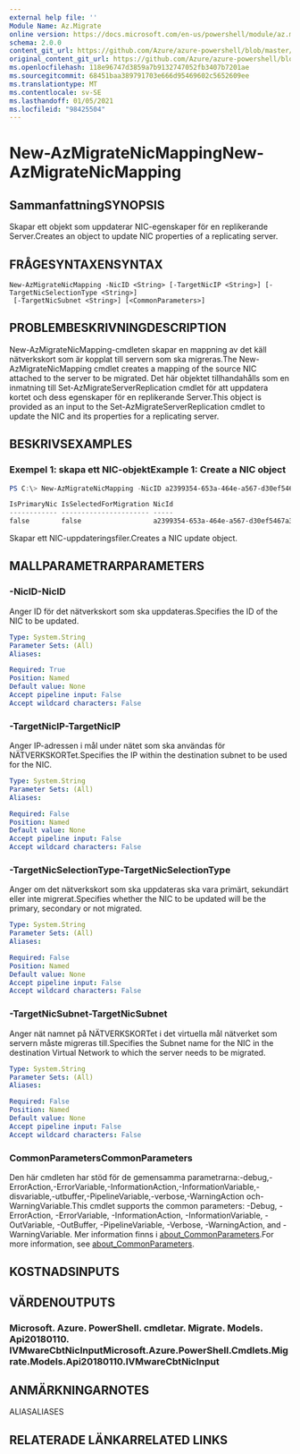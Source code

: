 ```yaml
---
external help file: ''
Module Name: Az.Migrate
online version: https://docs.microsoft.com/en-us/powershell/module/az.migrate/new-azmigratenicmapping
schema: 2.0.0
content_git_url: https://github.com/Azure/azure-powershell/blob/master/src/Migrate/help/New-AzMigrateNicMapping.md
original_content_git_url: https://github.com/Azure/azure-powershell/blob/master/src/Migrate/help/New-AzMigrateNicMapping.md
ms.openlocfilehash: 118e96747d3859a7b9132747052fb3407b7201ae
ms.sourcegitcommit: 68451baa389791703e666d95469602c5652609ee
ms.translationtype: MT
ms.contentlocale: sv-SE
ms.lasthandoff: 01/05/2021
ms.locfileid: "98425504"
---
```

# <span data-ttu-id="1f931-101">New-AzMigrateNicMapping</span><span class="sxs-lookup"><span data-stu-id="1f931-101">New-AzMigrateNicMapping</span></span>

## <span data-ttu-id="1f931-102">Sammanfattning</span><span class="sxs-lookup"><span data-stu-id="1f931-102">SYNOPSIS</span></span>
<span data-ttu-id="1f931-103">Skapar ett objekt som uppdaterar NIC-egenskaper för en replikerande Server.</span><span class="sxs-lookup"><span data-stu-id="1f931-103">Creates an object to update NIC properties of a replicating server.</span></span>

## <span data-ttu-id="1f931-104">FRÅGESYNTAXEN</span><span class="sxs-lookup"><span data-stu-id="1f931-104">SYNTAX</span></span>

```
New-AzMigrateNicMapping -NicID <String> [-TargetNicIP <String>] [-TargetNicSelectionType <String>]
 [-TargetNicSubnet <String>] [<CommonParameters>]
```

## <span data-ttu-id="1f931-105">PROBLEMBESKRIVNING</span><span class="sxs-lookup"><span data-stu-id="1f931-105">DESCRIPTION</span></span>
<span data-ttu-id="1f931-106">New-AzMigrateNicMapping-cmdleten skapar en mappning av det käll nätverkskort som är kopplat till servern som ska migreras.</span><span class="sxs-lookup"><span data-stu-id="1f931-106">The New-AzMigrateNicMapping cmdlet creates a mapping of the source NIC attached to the server to be migrated.</span></span>
<span data-ttu-id="1f931-107">Det här objektet tillhandahålls som en inmatning till Set-AzMigrateServerReplication cmdlet för att uppdatera kortet och dess egenskaper för en replikerande Server.</span><span class="sxs-lookup"><span data-stu-id="1f931-107">This object is provided as an input to the Set-AzMigrateServerReplication cmdlet to update the NIC and its properties for a replicating server.</span></span>

## <span data-ttu-id="1f931-108">BESKRIVS</span><span class="sxs-lookup"><span data-stu-id="1f931-108">EXAMPLES</span></span>

### <span data-ttu-id="1f931-109">Exempel 1: skapa ett NIC-objekt</span><span class="sxs-lookup"><span data-stu-id="1f931-109">Example 1: Create a NIC object</span></span>
```powershell
PS C:\> New-AzMigrateNicMapping -NicID a2399354-653a-464e-a567-d30ef5467a31 -TargetNicSelectionType primary -TargetNicIP "172.17.1.17"

IsPrimaryNic IsSelectedForMigration NicId                                TargetStaticIPAddress TargetSubnetName
------------ ---------------------- -----                                --------------------- ----------------
false        false                  a2399354-653a-464e-a567-d30ef5467a31
```

<span data-ttu-id="1f931-110">Skapar ett NIC-uppdateringsfiler.</span><span class="sxs-lookup"><span data-stu-id="1f931-110">Creates a NIC update object.</span></span>

## <span data-ttu-id="1f931-111">MALLPARAMETRAR</span><span class="sxs-lookup"><span data-stu-id="1f931-111">PARAMETERS</span></span>

### <span data-ttu-id="1f931-112">-NicID</span><span class="sxs-lookup"><span data-stu-id="1f931-112">-NicID</span></span>
<span data-ttu-id="1f931-113">Anger ID för det nätverkskort som ska uppdateras.</span><span class="sxs-lookup"><span data-stu-id="1f931-113">Specifies the ID of the NIC to be updated.</span></span>

```yaml
Type: System.String
Parameter Sets: (All)
Aliases:

Required: True
Position: Named
Default value: None
Accept pipeline input: False
Accept wildcard characters: False
```

### <span data-ttu-id="1f931-114">-TargetNicIP</span><span class="sxs-lookup"><span data-stu-id="1f931-114">-TargetNicIP</span></span>
<span data-ttu-id="1f931-115">Anger IP-adressen i mål under nätet som ska användas för NÄTVERKSKORTet.</span><span class="sxs-lookup"><span data-stu-id="1f931-115">Specifies the IP within the destination subnet to be used for the NIC.</span></span>

```yaml
Type: System.String
Parameter Sets: (All)
Aliases:

Required: False
Position: Named
Default value: None
Accept pipeline input: False
Accept wildcard characters: False
```

### <span data-ttu-id="1f931-116">-TargetNicSelectionType</span><span class="sxs-lookup"><span data-stu-id="1f931-116">-TargetNicSelectionType</span></span>
<span data-ttu-id="1f931-117">Anger om det nätverkskort som ska uppdateras ska vara primärt, sekundärt eller inte migrerat.</span><span class="sxs-lookup"><span data-stu-id="1f931-117">Specifies whether the NIC to be updated will be the primary, secondary or not migrated.</span></span>

```yaml
Type: System.String
Parameter Sets: (All)
Aliases:

Required: False
Position: Named
Default value: None
Accept pipeline input: False
Accept wildcard characters: False
```

### <span data-ttu-id="1f931-118">-TargetNicSubnet</span><span class="sxs-lookup"><span data-stu-id="1f931-118">-TargetNicSubnet</span></span>
<span data-ttu-id="1f931-119">Anger nät namnet på NÄTVERKSKORTet i det virtuella mål nätverket som servern måste migreras till.</span><span class="sxs-lookup"><span data-stu-id="1f931-119">Specifies the Subnet name for the NIC in the destination Virtual Network to which the server needs to be migrated.</span></span>

```yaml
Type: System.String
Parameter Sets: (All)
Aliases:

Required: False
Position: Named
Default value: None
Accept pipeline input: False
Accept wildcard characters: False
```

### <span data-ttu-id="1f931-120">CommonParameters</span><span class="sxs-lookup"><span data-stu-id="1f931-120">CommonParameters</span></span>
<span data-ttu-id="1f931-121">Den här cmdleten har stöd för de gemensamma parametrarna:-debug,-ErrorAction,-ErrorVariable,-InformationAction,-InformationVariable,-disvariable,-utbuffer,-PipelineVariable,-verbose,-WarningAction och-WarningVariable.</span><span class="sxs-lookup"><span data-stu-id="1f931-121">This cmdlet supports the common parameters: -Debug, -ErrorAction, -ErrorVariable, -InformationAction, -InformationVariable, -OutVariable, -OutBuffer, -PipelineVariable, -Verbose, -WarningAction, and -WarningVariable.</span></span> <span data-ttu-id="1f931-122">Mer information finns i [about_CommonParameters](http://go.microsoft.com/fwlink/?LinkID=113216).</span><span class="sxs-lookup"><span data-stu-id="1f931-122">For more information, see [about_CommonParameters](http://go.microsoft.com/fwlink/?LinkID=113216).</span></span>

## <span data-ttu-id="1f931-123">KOSTNADS</span><span class="sxs-lookup"><span data-stu-id="1f931-123">INPUTS</span></span>

## <span data-ttu-id="1f931-124">VÄRDEN</span><span class="sxs-lookup"><span data-stu-id="1f931-124">OUTPUTS</span></span>

### <span data-ttu-id="1f931-125">Microsoft. Azure. PowerShell. cmdletar. Migrate. Models. Api20180110. IVMwareCbtNicInput</span><span class="sxs-lookup"><span data-stu-id="1f931-125">Microsoft.Azure.PowerShell.Cmdlets.Migrate.Models.Api20180110.IVMwareCbtNicInput</span></span>

## <span data-ttu-id="1f931-126">ANMÄRKNINGAR</span><span class="sxs-lookup"><span data-stu-id="1f931-126">NOTES</span></span>

<span data-ttu-id="1f931-127">ALIAS</span><span class="sxs-lookup"><span data-stu-id="1f931-127">ALIASES</span></span>

## <span data-ttu-id="1f931-128">RELATERADE LÄNKAR</span><span class="sxs-lookup"><span data-stu-id="1f931-128">RELATED LINKS</span></span>

